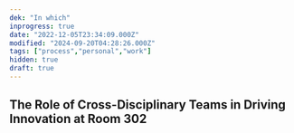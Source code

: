 ```yaml
---
dek: "In which"
inprogress: true
date: "2022-12-05T23:34:09.000Z"
modified: "2024-09-20T04:28:26.000Z"
tags: ["process","personal","work"]
hidden: true
draft: true
---
```

## The Role of Cross-Disciplinary Teams in Driving Innovation at Room 302
